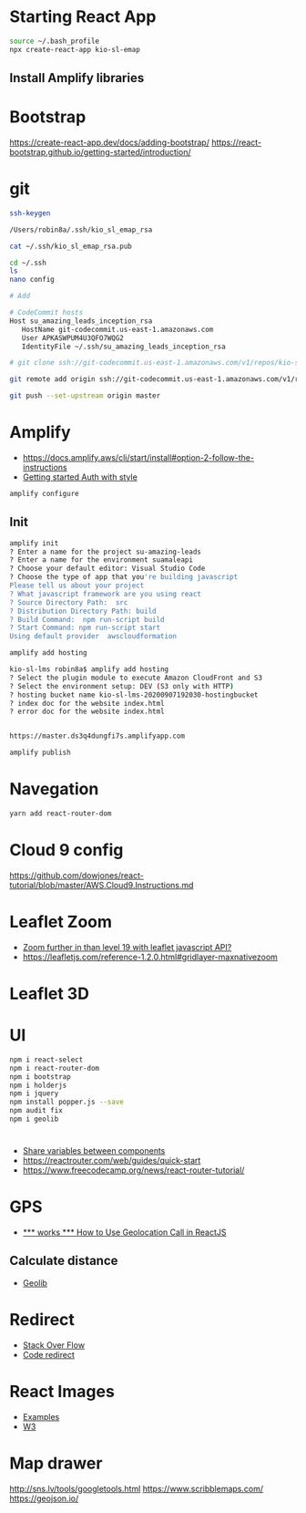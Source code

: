 
# Starting React App
```sh
source ~/.bash_profile
npx create-react-app kio-sl-emap
```
## Install Amplify libraries

# Bootstrap
https://create-react-app.dev/docs/adding-bootstrap/
https://react-bootstrap.github.io/getting-started/introduction/


# git

```sh
ssh-keygen

/Users/robin8a/.ssh/kio_sl_emap_rsa

cat ~/.ssh/kio_sl_emap_rsa.pub


```


```sh
cd ~/.ssh
ls
nano config

# Add

# CodeCommit hosts
Host su_amazing_leads_inception_rsa
   HostName git-codecommit.us-east-1.amazonaws.com
   User APKASWPUM4U3QFO7WQG2
   IdentityFile ~/.ssh/su_amazing_leads_inception_rsa

```

```sh
# git clone ssh://git-codecommit.us-east-1.amazonaws.com/v1/repos/kio-sl-emap

git remote add origin ssh://git-codecommit.us-east-1.amazonaws.com/v1/repos/kio-sl-emap

git push --set-upstream origin master

```

# Amplify
- https://docs.amplify.aws/cli/start/install#option-2-follow-the-instructions
- [Getting started Auth with style](https://github.com/aws-amplify/amplify-js/tree/e56aba642acc7eb3482f0e69454a530409d1b3ac)

```sh
amplify configure

```

## Init

```sh
amplify init
? Enter a name for the project su-amazing-leads
? Enter a name for the environment suamaleapi
? Choose your default editor: Visual Studio Code
? Choose the type of app that you're building javascript
Please tell us about your project
? What javascript framework are you using react
? Source Directory Path:  src
? Distribution Directory Path: build
? Build Command:  npm run-script build
? Start Command: npm run-script start
Using default provider  awscloudformation
```

```sh
amplify add hosting

kio-sl-lms robin8a$ amplify add hosting
? Select the plugin module to execute Amazon CloudFront and S3
? Select the environment setup: DEV (S3 only with HTTP)
? hosting bucket name kio-sl-lms-20200907192030-hostingbucket
? index doc for the website index.html
? error doc for the website index.html


https://master.ds3q4dungfi7s.amplifyapp.com

```

```sh
amplify publish

```


# Navegation

```sh
yarn add react-router-dom

```

# Cloud 9 config

https://github.com/dowjones/react-tutorial/blob/master/AWS.Cloud9.Instructions.md


# Leaflet Zoom 
- [Zoom further in than level 19 with leaflet javascript API?](https://gis.stackexchange.com/questions/78843/zoom-further-in-than-level-19-with-leaflet-javascript-api)
- https://leafletjs.com/reference-1.2.0.html#gridlayer-maxnativezoom


# Leaflet 3D


# UI
```sh
npm i react-select
npm i react-router-dom
npm i bootstrap
npm i holderjs
npm i jquery
npm install popper.js --save
npm audit fix
npm i geolib
```


# 
- [Share variables between components](https://medium.com/@nipunadilhara/passing-data-between-different-components-using-react-c8e27319ee69)
- https://reactrouter.com/web/guides/quick-start
- https://www.freecodecamp.org/news/react-router-tutorial/

# GPS

- [ *** works *** How to Use Geolocation Call in ReactJS](https://www.pluralsight.com/guides/how-to-use-geolocation-call-in-reactjs)

## Calculate distance
- [Geolib](https://github.com/manuelbieh/geolib)

# Redirect
- [Stack Over Flow](https://stackoverflow.com/questions/45089386/what-is-the-best-way-to-redirect-a-page-using-react-router)
- [Code redirect](https://dev.to/projectescape/programmatic-navigation-in-react-3p1l)

# React Images
- [Examples](https://reactnative.dev/docs/image-style-props)
- [W3](https://www.w3schools.com/css/css3_images.asp)

# Map drawer
http://sns.lv/tools/googletools.html
https://www.scribblemaps.com/
https://geojson.io/